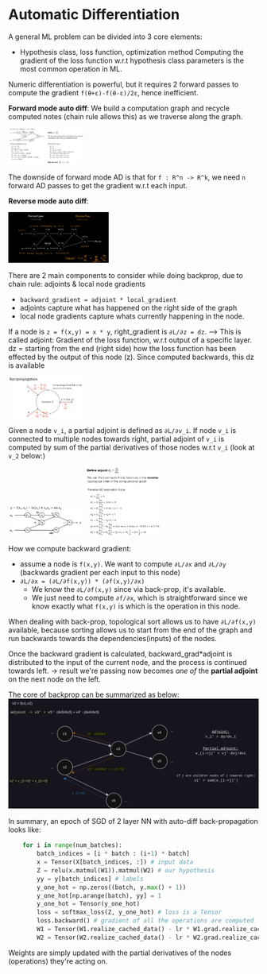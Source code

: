 # Automatic Differentiation
A general ML problem can be divided into 3 core elements:
- Hypothesis class, loss function, optimization method
Computing the gradient of the loss function w.r.t hypothesis class parameters is the most common operation in ML.

Numeric differentiation is powerful, but it requires 2 forward passes to compute the gradient `f(θ+ε)-f(θ-ε)/2ε`, hence inefficient.

**Forward mode auto diff**: We build a computation graph and recycle computed notes (chain rule allows this) as we traverse along the graph.

<img src="https://raw.githubusercontent.com/goksanisil23/lazyML/main/AutomaticDffferentiation/resources/forward_mode_AD.png" width=30% height=50%>

The downside of forward mode AD is that for `f : R^n -> R^k`, we need `n` forward AD passes to get the gradient w.r.t each input.   

**Reverse mode auto diff**: 

<img src="https://raw.githubusercontent.com/goksanisil23/lazyML/main/AutomaticDffferentiation/resources/reverse_mode_AD.png" width=40% height=50%>

There are 2 main components to consider while doing backprop, due to chain rule: adjoints & local node gradients
 - `backward_gradient = adjoint * local_gradient` 
 - adjoints capture what has happened on the right side of the graph
 - local node gradients capture whats currently happening in the node.

If a node is `z = f(x,y) = x * y`, right_gradient is `∂L/∂z = dz`. --> This is called adjoint: Gradient of the loss function, w.r.t output of a specific layer.
dz = starting from the end (right side) how the loss function has been effected by the output of this node (z). Since computed backwards, this dz is available

<img src="https://raw.githubusercontent.com/goksanisil23/lazyML/main/AutomaticDffferentiation/resources/single_node_backprop.png" width=30% height=50%>

Given a node `v_i`, a partial adjoint is defined as `∂L/∂v_i`. If node `v_i` is connected to multiple nodes towards right, partial adjoint of `v_i` is computed by sum of the partial derivatives of those nodes w.r.t `v_i` (look at `v_2` below:)

<img src="https://raw.githubusercontent.com/goksanisil23/lazyML/main/AutomaticDffferentiation/resources/computation_graph.png" width=30% height=50%>
<img src="https://raw.githubusercontent.com/goksanisil23/lazyML/main/AutomaticDffferentiation/resources/adjoint.png" width=30% height=50%>

How we compute backward gradient:
- assume a node is `f(x,y)`. We want to compute `∂L/∂x` and `∂L/∂y` (backwards gradient per each input to this node)
- `∂L/∂x = (∂L/∂f(x,y)) * (∂f(x,y)/∂x)`
    - We know the `∂L/∂f(x,y)` since via back-prop, it's available.
    - We just need to compute `∂f/∂x`, which is straightforward since we know exactly what `f(x,y)` is which is the operation in this node.

When dealing with back-prop, topological sort allows us to have `∂L/∂f(x,y)` available, because sorting allows us to start from the end of the graph and run backwards towards the dependencies(inputs) of the nodes.

Once the backward gradient is calculated, backward_grad*adjoint is distributed to the input of the current node, and the process is continued towards left.
-> result we're passing now becomes *one of* the **partial adjoint** on the next node on the left.

The core of backprop can be summarized as below:
<img src="https://raw.githubusercontent.com/goksanisil23/lazyML/main/AutomaticDffferentiation/resources/backprop_core.png" width=100% height=50%>


In summary, an epoch of SGD of 2 layer NN with auto-diff back-propagation looks like:
```python
    for i in range(num_batches):
        batch_indices = [i * batch : (i+1) * batch]
        x = Tensor(X[batch_indices, :]) # input data
        Z = relu(x.matmul(W1)).matmul(W2) # our hypothesis
        yy = y[batch_indices] # labels
        y_one_hot = np.zeros((batch, y.max() + 1))
        y_one_hot[np.arange(batch), yy] = 1
        y_one_hot = Tensor(y_one_hot)
        loss = softmax_loss(Z, y_one_hot) # loss is a Tensor
        loss.backward() # gradient of all the operations are computed
        W1 = Tensor(W1.realize_cached_data() - lr * W1.grad.realize_cached_data())
        W2 = Tensor(W2.realize_cached_data() - lr * W2.grad.realize_cached_data())
```
Weights are simply updated with the partial derivatives of the nodes (operations) they're acting on.